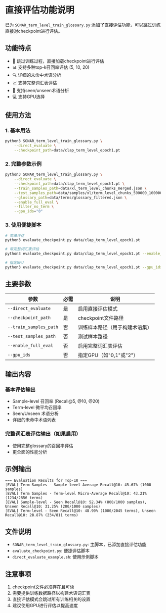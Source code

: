 # 直接评估功能说明

已为 `SONAR_term_level_train_glossary.py` 添加了直接评估功能，可以跳过训练直接对checkpoint进行评估。

## 功能特点

- 🚀 跳过训练过程，直接加载checkpoint进行评估
- 📊 支持多种top-k召回率评估 (5, 10, 20)
- 🔍 详细的未命中术语分析
- 📈 支持完整词汇表评估
- 🎯 支持seen/unseen术语分析
- 💻 支持GPU选择

## 使用方法

### 1. 基本用法

```bash
python3 SONAR_term_level_train_glossary.py \
    --direct_evaluate \
    --checkpoint_path=data/clap_term_level_epoch1.pt
```

### 2. 完整参数示例

```bash
python3 SONAR_term_level_train_glossary.py \
    --direct_evaluate \
    --checkpoint_path=data/clap_term_level_epoch1.pt \
    --train_samples_path=data/xl_term_level_chunks_merged.json \
    --test_samples_path=data/samples/xl/term_level_chunks_500000_1000000.json \
    --glossary_path=data/terms/glossary_filtered.json \
    --enable_full_eval \
    --filter_no_term \
    --gpu_ids="0"
```

### 3. 使用便捷脚本

```bash
# 简单评估
python3 evaluate_checkpoint.py data/clap_term_level_epoch1.pt

# 带完整词汇表评估
python3 evaluate_checkpoint.py data/clap_term_level_epoch1.pt --enable_full_eval

# 指定GPU
python3 evaluate_checkpoint.py data/clap_term_level_epoch1.pt --gpu_ids="0"
```

## 主要参数

| 参数 | 必需 | 说明 |
|------|------|------|
| `--direct_evaluate` | 是 | 启用直接评估模式 |
| `--checkpoint_path` | 是 | checkpoint文件路径 |
| `--train_samples_path` | 否 | 训练样本路径（用于构建术语集） |
| `--test_samples_path` | 否 | 测试样本路径 |
| `--enable_full_eval` | 否 | 启用完整词汇表评估 |
| `--gpu_ids` | 否 | 指定GPU（如"0,1"或"2"） |

## 输出内容

### 基本评估输出
- Sample-level 召回率 (Recall@5, @10, @20)
- Term-level 微平均召回率
- Seen/Unseen 术语分析
- 详细的未命中术语列表

### 完整词汇表评估输出（如果启用）
- 使用完整glossary的召回率评估
- 更全面的性能分析

## 示例输出

```
=== Evaluation Results for Top-10 ===
[EVAL] Term Samples - Sample-level Average Recall@10: 45.67% (1000 samples)
[EVAL] Term Samples - Term-level Micro-Average Recall@10: 43.21% (1234/2856 terms)
[EVAL] Sample-level - Seen Recall@10: 52.34% (800/1000 samples), Unseen Recall@10: 31.25% (200/1000 samples)
[EVAL] Term-level - Seen Recall@10: 48.90% (1000/2045 terms), Unseen Recall@10: 28.87% (234/811 terms)
```

## 文件说明

- `SONAR_term_level_train_glossary.py`: 主脚本，已添加直接评估功能
- `evaluate_checkpoint.py`: 便捷评估脚本
- `direct_evaluate_example.sh`: 使用示例脚本

## 注意事项

1. checkpoint文件必须存在且可读
2. 需要提供训练数据路径以构建术语词汇表
3. 直接评估模式会跳过所有训练相关的设置
4. 建议使用GPU进行评估以提高速度



